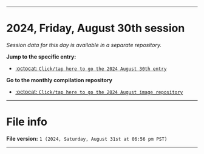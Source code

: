 
***

# 2024, Friday, August 30th session

_Session data for this day is available in a separate repository._

**Jump to the specific entry:**

- [:octocat: `Click/tap here to go the 2024 August 30th entry`](https://github.com/seanpm2001/SeansLifeArchive_Images_ModernSmurfsVillage_Y2024_V8/tree/SeansLifeArchive_ModernSmurfsVillage_Y2024_V8_Main-dev/2024/08_August/30/)

**Go to the monthly compilation repository**

- [:octocat: `Click/tap here to go the 2024 August image repository`](https://github.com/seanpm2001/SeansLifeArchive_Images_ModernSmurfsVillage_Y2024_V8/)

***

# File info

**File version:** `1 (2024, Saturday, August 31st at 06:56 pm PST)`

***
